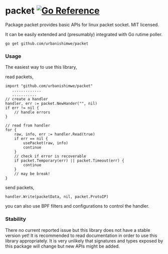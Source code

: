 # packet [![Go Reference](https://pkg.go.dev/badge/github.com/urbanishimwe/packet.svg)](https://pkg.go.dev/github.com/urbanishimwe/packet)

Package packet provides basic APIs for linux packet socket. MIT licensed.

It can be easily extended and (presumably) integrated with Go rutime poller.

```
go get github.com/urbanishimwe/packet
```

### Usage
The easiest way to use this library,

read packets,
```
import "github.com/urbanishimwe/packet"
   .............
   ...........
// create a handler
handler, err := packet.NewHander("", nil)
if err != nil {
    // handle errors
}

// read from handler
for {
    raw, info, err := handler.Read(true)
    if err == nil {
        usePacket(raw, info)
        continue
    }
    // check if error is recoverable
    if packet.Temporary(err) || packet.Timeout(err) {
        continue
    }
    // may be break!
}
```

send packets,
```
handler.Write(packetData, nil, packet.ProtoIP)
```

you can also use BPF filters and configurations to control the handler.

### Stability

There no current reported issue but this library does not have a stable version yet!
It is recommended to read documentation in order to use this library appropriately.
It is very unlikely that signatures and types exposed by this package will change but new APIs might be added.
